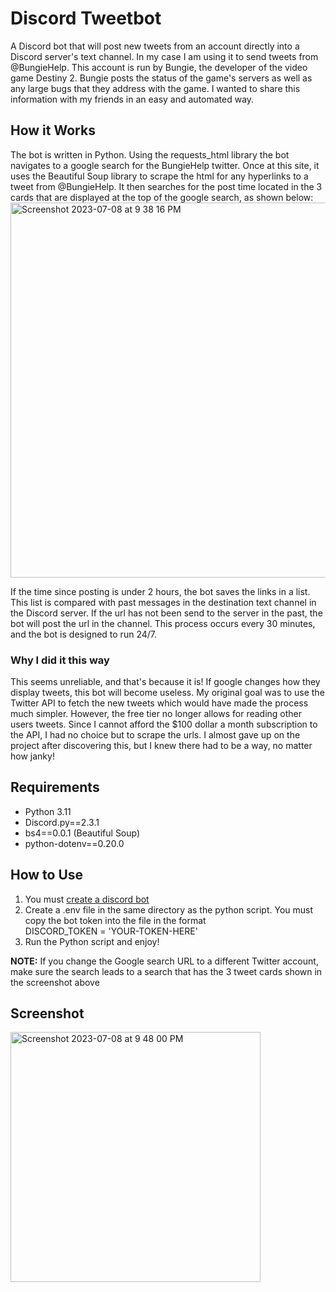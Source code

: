 # Discord Tweetbot
A Discord bot that will post new tweets from an account directly into a Discord server's text channel. In my case I am using it to send tweets from @BungieHelp. This account is run by Bungie, the developer of the video game Destiny 2. Bungie posts the status of the game's servers as well as any large bugs that they address with the game. I wanted to share this information with my friends in an easy and automated way.
## How it Works
The bot is written in Python. Using the requests_html library the bot navigates to a google search for the BungieHelp twitter. Once at this site, it uses the Beautiful Soup library to scrape the html for any hyperlinks to a tweet from @BungieHelp. It then searches for the post time located in the 3 cards that are displayed at the top of the google search, as shown below:
<img width="600" alt="Screenshot 2023-07-08 at 9 38 16 PM" src="https://github.com/wck3/discord-tweetbot/assets/98120794/9e8f87c0-86a2-4201-ab17-bf9563fcf530">

If the time since posting is under 2 hours, the bot saves the links in a list. This list is compared with past messages in the destination text channel in the Discord server. If the url has not been send to the server in the past, the bot will post the url in the channel. This process occurs every 30 minutes, and the bot is designed to run 24/7.

### Why I did it this way
This seems unreliable, and that's because it is! If google changes how they display tweets, this bot will become useless. My original goal was to use the Twitter API to fetch the new tweets which would have made the process much simpler. However, the free tier no longer allows for reading other users tweets. Since I cannot afford the $100 dollar a month subscription to the API, I had no choice but to scrape the urls. I almost gave up on the project after discovering this, but I knew there had to be a way, no matter how janky!

## Requirements
- Python 3.11
- Discord.py==2.3.1
- bs4==0.0.1 (Beautiful Soup)
- python-dotenv==0.20.0

## How to Use

1. You must [create a discord bot](https://www.ionos.com/digitalguide/server/know-how/creating-discord-bot/)
2. Create a .env file in the same directory as the python script. You must copy the bot token into the file in the format\
   DISCORD_TOKEN = 'YOUR-TOKEN-HERE'
3. Run the Python script and enjoy!

**NOTE:** If you change the Google search URL to a different Twitter account, make sure the search leads to a search that has the 3 tweet cards shown in the screenshot above

## Screenshot
<img width="400" alt="Screenshot 2023-07-08 at 9 48 00 PM" src="https://github.com/wck3/discord-tweetbot/assets/98120794/515095bb-2a05-47fb-9859-57bf9eba41c0">
